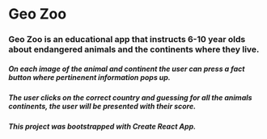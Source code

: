 # Geo Zoo

### Geo Zoo is an educational app that instructs 6-10 year olds about endangered animals and the continents where they live. 

##### On each image of the animal and continent the user can press a fact button where pertinenent information pops up. 

##### The user clicks on the correct country and guessing for all the animals continents, the user will be presented with their score.


##### This project was bootstrapped with Create React App.